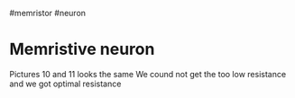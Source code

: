#memristor
#neuron

# Memristive neuron
Pictures 10 and 11 looks the same 
We cound not get the too low resistance and we got optimal resistance